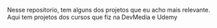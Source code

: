 Nesse repositorio, tem alguns dos projetos que eu acho mais relevante. Aqui tem projetos dos cursos que fiz na DevMedia e Udemy
